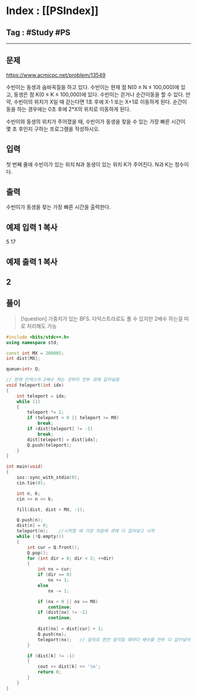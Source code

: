 # Index : [[PSIndex]]
## Tag : #Study #PS
---

## 문제
https://www.acmicpc.net/problem/13549

수빈이는 동생과 숨바꼭질을 하고 있다. 수빈이는 현재 점 N(0 ≤ N ≤ 100,000)에 있고, 동생은 점 K(0 ≤ K ≤ 100,000)에 있다. 수빈이는 걷거나 순간이동을 할 수 있다. 만약, 수빈이의 위치가 X일 때 걷는다면 1초 후에 X-1 또는 X+1로 이동하게 된다. 순간이동을 하는 경우에는 0초 후에 2\*X의 위치로 이동하게 된다.

수빈이와 동생의 위치가 주어졌을 때, 수빈이가 동생을 찾을 수 있는 가장 빠른 시간이 몇 초 후인지 구하는 프로그램을 작성하시오.

## 입력

첫 번째 줄에 수빈이가 있는 위치 N과 동생이 있는 위치 K가 주어진다. N과 K는 정수이다.

## 출력

수빈이가 동생을 찾는 가장 빠른 시간을 출력한다.

## 예제 입력 1 복사

5 17

## 예제 출력 1 복사

2
   
---
## 풀이
> [!question] 가중치가 있는 BFS. 다익스트라로도 풀 수 있지만 2배수 하는걸 따로 처리해도 가능

```cpp
#include <bits/stdc++.h>
using namespace std;

const int MX = 200005;
int dist[MX];

queue<int> Q;

// 현재 인덱스의 2배수 하는 것부터 전부 큐에 집어넣음
void teleport(int idx)
{
    int teleport = idx;
    while (1)
    {
        teleport *= 2;
        if (teleport < 0 || teleport >= MX)
            break;
        if (dist[teleport] != -1)
            break;
        dist[teleport] = dist[idx];
        Q.push(teleport);
    }
}

int main(void)
{
    ios::sync_with_stdio(0);
    cin.tie(0);

    int n, k;
    cin >> n >> k;

    fill(dist, dist + MX, -1);

    Q.push(n);
    dist[n] = 0;
    teleport(n);    //시작할 때 가장 처음에 큐에 다 집어넣고 시작
    while (!Q.empty())
    {
        int cur = Q.front();
        Q.pop();
        for (int dir = 0; dir < 2; ++dir)
        {
            int nx = cur;
            if (dir == 0)
                nx += 1;
            else
                nx -= 1;

            if (nx < 0 || nx >= MX)
                continue;
            if (dist[nx] != -1)
                continue;
            
            dist[nx] = dist[cur] + 1;
            Q.push(nx);
            teleport(nx);   // 앞뒤로 한칸 움직일 때마다 배수를 전부 다 집어넣어줌
        }

        if (dist[k] != -1)
        {
            cout << dist[k] << '\n';
            return 0;
        }
    }
}
```